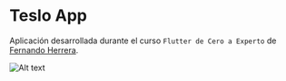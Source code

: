 # Teslo App

Aplicación desarrollada durante el curso `Flutter de Cero a Experto`
de [Fernando Herrera](https://github.com/Klerith).


![Alt text](.screenshots/img.jpg?raw=true "Title")